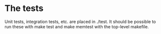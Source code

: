 # The tests
Unit tests, integration tests, etc. are placed in ./test. 
It should be possible to run these with make test and make memtest with the top-level makefile.
